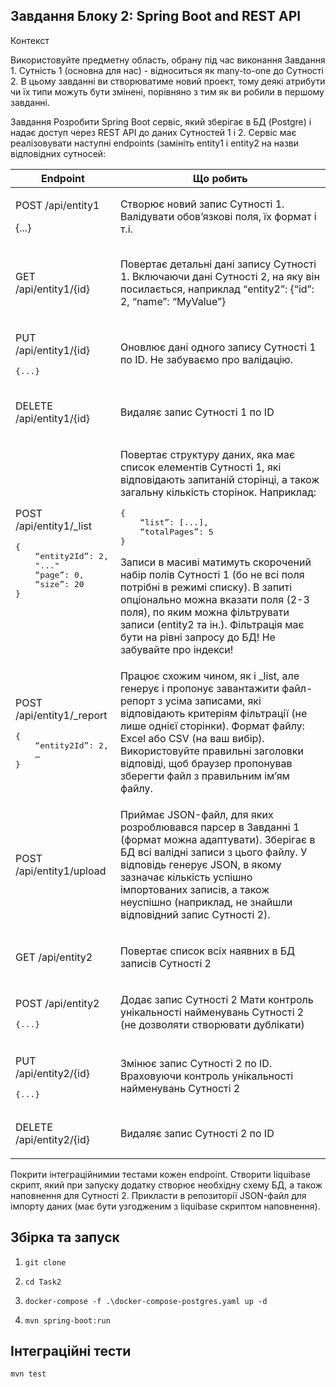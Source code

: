 ## Завдання Блоку 2: Spring Boot and REST API

Контекст

Використовуйте предметну область, обрану під час виконання Завдання 1.
Сутність 1 (основна для нас) - відноситься як many-to-one до Сутності 2.
В цьому завданні ви створюватиме новий проект, тому деякі атрибути чи їх типи можуть бути змінені, порівняно з тим як ви робили в першому завданні.

Завдання
Розробити Spring Boot сервіс, який зберігає в БД (Postgre) і надає доступ через REST API до даних Сутностей 1 і 2. Сервіс має реалізовувати наступні endpoints (замініть entity1 і entity2 на назви відповідних сутносей:


<table>
    <thead>
        <tr>
            <th>Endpoint</th>
            <th>Що робить</th>
        </tr>
    </thead>
    <tbody>
        <tr>
            <td>
                <p>POST /api/entity1</p>
                <p>{...}</p>
            </td>      
            <td>Створює новий запис Сутності 1.
Валідувати обов’язкові поля, їх формат і т.і.
            </td>
        </tr>
<tr>
    <td><p>GET /api/entity1/{id}</p></td>
    <td><p>Повертає детальні дані запису Сутності 1.
Включаючи дані Сутності 2, на яку він посилається, наприклад
“entity2”: {“id”: 2, “name”: “MyValue”}
</p></td>
</tr>
<tr>
    <td><p>PUT /api/entity1/{id}
<pre>{...}</pre></p></td>
    <td><p>Оновлює дані одного запису Сутності 1 по ID.
Не забуваємо про валідацію.</p></td>
</tr>
<tr>
    <td><p>DELETE /api/entity1/{id}</p></td>
    <td><p>Видаляє запис Сутності 1 по ID</p></td>
</tr>
<tr>
    <td>
    <p>POST /api/entity1/_list</p>
<pre>
{
    “entity2Id”: 2,
    "..."
    “page”: 0,
    “size”: 20
}
</pre>
    </td>
    <td><p>Повертає структуру даних, яка має список елементів Сутності 1, які відповідають запитаній сторінці, а також загальну кількість сторінок. Наприклад:</p>
<pre>
{
    “list”: [...],
    “totalPages”: 5
}
</pre>
<p>
Записи в масиві матимуть скорочений набір полів Сутності 1 (бо не всі поля потрібні в режимі списку).
В запиті опціонально можна вказати поля (2-3 поля), по яким можна фільтрувати записи (entity2 та ін.).
Фільтрація має бути на рівні запросу до БД! Не забувайте про індекси!
</p>
</td>
</tr>
<tr>
    <td><p>POST /api/entity1/_report</p>
<pre>
{
    “entity2Id”: 2,
    …
}
</pre>
</td>
    <td>Працює схожим чином, як і _list, але генерує і пропонує завантажити файл-репорт з усіма записами, які відповідають критеріям фільтрації (не лише однієї сторінки).
Формат файлу: Excel або CSV (на ваш вибір).
Використовуйте правильні заголовки відповіді, щоб браузер пропонував зберегти файл з правильним ім’ям файлу.</td>
</tr>
<tr>
    <td><p>POST /api/entity1/upload</p></td>
    <td><p>Приймає JSON-файл, для яких розроблювався парсер в Завданні 1 (формат можна адаптувати). Зберігає в БД всі валідні записи з цього файлу. У відповідь генерує JSON, в якому зазначає кількість успішно імпортованих записів, а також неуспішно (наприклад, не знайшли відповідний запис Сутності 2).</p></td>
</tr>
<tr>
    <td><p>GET /api/entity2</p></td>
    <td><p>Повертає список всіх наявних в БД записів Сутності 2</p></td>
</tr>
<tr>
    <td><p>POST /api/entity2</p>
<pre>
{...}
</pre>
</td>
    <td><p>Додає запис Сутності 2
Мати контроль унікальності найменувань Сутності 2 (не дозволяти створювати дублікати)</p></td>
</tr>
<tr>
    <td><p>PUT /api/entity2/{id}</p>
<pre>
{...}
</pre>
</td>
    <td><p>Змінює запис Сутності 2 по ID.
Враховуючи контроль унікальності найменувань Сутності 2</p></td>
</tr>
<tr>
    <td><p>DELETE /api/entity2/{id}</p></td>
    <td><p>Видаляє запис Сутності 2 по ID</p></td>
</tr>
    </tbody>
</table>

<p>
Покрити інтеграційнимии тестами кожен endpoint.
Створити liquibase скрипт, який при запуску додатку створює необхідну схему БД, а також наповнення для Сутності 2.
Прикласти в репозиторії JSON-файл для імпорту даних (має бути узгодженим з liquibase скриптом наповнення).
</p>

## Збірка та запуск
1. ```console
   git clone
   ```
2. ```console
   cd Task2
   ```
3. ```console
   docker-compose -f .\docker-compose-postgres.yaml up -d
   ```
4. ```console
   mvn spring-boot:run
   ```
   
## Інтеграційні тести
```console
mvn test
```
